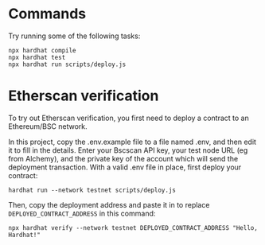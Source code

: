 # Commands
Try running some of the following tasks:

```shell
npx hardhat compile
npx hardhat test
npx hardhat run scripts/deploy.js
```

# Etherscan verification

To try out Etherscan verification, you first need to deploy a contract to an Ethereum/BSC network.

In this project, copy the .env.example file to a file named .env, and then edit it to fill in the details. Enter your Bscscan API key, your test node URL (eg from Alchemy), and the private key of the account which will send the deployment transaction. With a valid .env file in place, first deploy your contract:

```shell
hardhat run --network testnet scripts/deploy.js
```

Then, copy the deployment address and paste it in to replace `DEPLOYED_CONTRACT_ADDRESS` in this command:

```shell
npx hardhat verify --network testnet DEPLOYED_CONTRACT_ADDRESS "Hello, Hardhat!"
```
